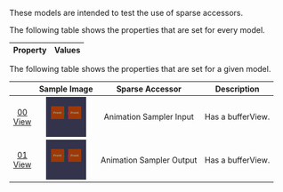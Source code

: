 These models are intended to test the use of sparse accessors.  

The following table shows the properties that are set for every model.  

| Property | **Values** |
| :---: | :---: |

 
The following table shows the properties that are set for a given model.  

|   | Sample Image | Sparse Accessor | Description |
| :---: | :---: | :---: | :---: |
| [00](SparseAccessors_00.gltf)<br>[View](https://bghgary.github.io/glTF-Assets-Viewer/?type=Positive&folder=25&model=0) | [<img src="Figures/Thumbnails/SparseAccessors_00.gif" align="middle">](Figures/SampleImages/SparseAccessors_00.gif) | Animation Sampler Input | Has a bufferView. |
| [01](SparseAccessors_01.gltf)<br>[View](https://bghgary.github.io/glTF-Assets-Viewer/?type=Positive&folder=25&model=1) | [<img src="Figures/Thumbnails/SparseAccessors_01.gif" align="middle">](Figures/SampleImages/SparseAccessors_01.gif) | Animation Sampler Output | Has a bufferView. |
 
